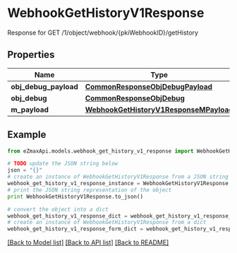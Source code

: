 # WebhookGetHistoryV1Response

Response for GET /1/object/webhook/{pkiWebhookID}/getHistory

## Properties
Name | Type | Description | Notes
------------ | ------------- | ------------- | -------------
**obj_debug_payload** | [**CommonResponseObjDebugPayload**](CommonResponseObjDebugPayload.md) |  | 
**obj_debug** | [**CommonResponseObjDebug**](CommonResponseObjDebug.md) |  | [optional] 
**m_payload** | [**WebhookGetHistoryV1ResponseMPayload**](WebhookGetHistoryV1ResponseMPayload.md) |  | 

## Example

```python
from eZmaxApi.models.webhook_get_history_v1_response import WebhookGetHistoryV1Response

# TODO update the JSON string below
json = "{}"
# create an instance of WebhookGetHistoryV1Response from a JSON string
webhook_get_history_v1_response_instance = WebhookGetHistoryV1Response.from_json(json)
# print the JSON string representation of the object
print WebhookGetHistoryV1Response.to_json()

# convert the object into a dict
webhook_get_history_v1_response_dict = webhook_get_history_v1_response_instance.to_dict()
# create an instance of WebhookGetHistoryV1Response from a dict
webhook_get_history_v1_response_form_dict = webhook_get_history_v1_response.from_dict(webhook_get_history_v1_response_dict)
```
[[Back to Model list]](../README.md#documentation-for-models) [[Back to API list]](../README.md#documentation-for-api-endpoints) [[Back to README]](../README.md)


